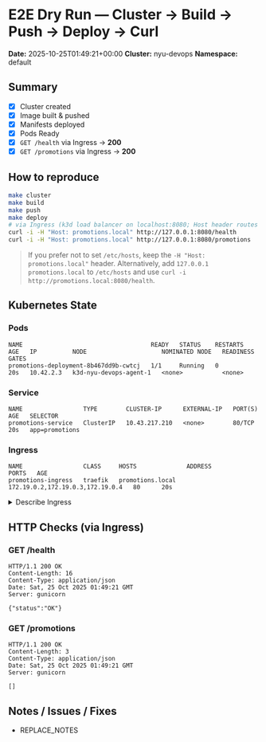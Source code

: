 # E2E Dry Run — Cluster → Build → Push → Deploy → Curl

**Date:** 2025-10-25T01:49:21+00:00
**Cluster:** nyu-devops
**Namespace:** default

## Summary

- [x] Cluster created
- [x] Image built & pushed
- [x] Manifests deployed
- [x] Pods Ready
- [x] `GET /health` via Ingress → **200**
- [x] `GET /promotions` via Ingress → **200**

## How to reproduce

```bash
make cluster
make build
make push
make deploy
# via Ingress (k3d load balancer on localhost:8080; Host header routes to our rule)
curl -i -H "Host: promotions.local" http://127.0.0.1:8080/health
curl -i -H "Host: promotions.local" http://127.0.0.1:8080/promotions
```

> If you prefer not to set `/etc/hosts`, keep the `-H "Host: promotions.local"` header.
> Alternatively, add `127.0.0.1 promotions.local` to `/etc/hosts` and use `curl -i http://promotions.local:8080/health`.

## Kubernetes State

### Pods
```
NAME                                    READY   STATUS    RESTARTS   AGE   IP          NODE                     NOMINATED NODE   READINESS GATES
promotions-deployment-8b467dd9b-cwtcj   1/1     Running   0          20s   10.42.2.3   k3d-nyu-devops-agent-1   <none>           <none>
```

### Service
```
NAME                 TYPE        CLUSTER-IP      EXTERNAL-IP   PORT(S)   AGE   SELECTOR
promotions-service   ClusterIP   10.43.217.210   <none>        80/TCP    20s   app=promotions
```

### Ingress
```
NAME                 CLASS     HOSTS              ADDRESS                            PORTS   AGE
promotions-ingress   traefik   promotions.local   172.19.0.2,172.19.0.3,172.19.0.4   80      20s
```

<details>
<summary>Describe Ingress</summary>

```
NAME                 CLASS     HOSTS              ADDRESS                            PORTS   AGE
promotions-ingress   traefik   promotions.local   172.19.0.2,172.19.0.3,172.19.0.4   80      20s_DESCR
```

</details>

## HTTP Checks (via Ingress)

### GET /health
```
HTTP/1.1 200 OK
Content-Length: 16
Content-Type: application/json
Date: Sat, 25 Oct 2025 01:49:21 GMT
Server: gunicorn

{"status":"OK"}
```

### GET /promotions
```
HTTP/1.1 200 OK
Content-Length: 3
Content-Type: application/json
Date: Sat, 25 Oct 2025 01:49:21 GMT
Server: gunicorn

[]
```

## Notes / Issues / Fixes
- REPLACE_NOTES
